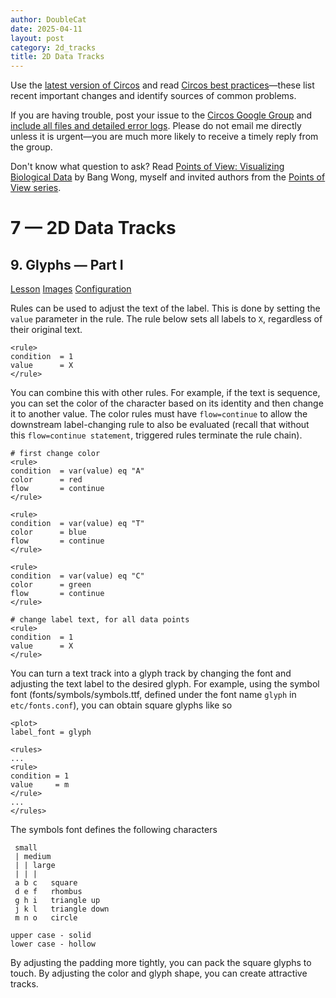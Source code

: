 ```yaml
---
author: DoubleCat
date: 2025-04-11
layout: post
category: 2d_tracks
title: 2D Data Tracks
---
```


Use the [latest version of Circos](/software/download/circos/) and read
[Circos best
practices](/documentation/tutorials/reference/best_practices/)—these list
recent important changes and identify sources of common problems.

If you are having trouble, post your issue to the [Circos Google
Group](https://groups.google.com/group/circos-data-visualization) and [include
all files and detailed error logs](/support/support/). Please do not email me
directly unless it is urgent—you are much more likely to receive a timely
reply from the group.

Don't know what question to ask? Read [Points of View: Visualizing Biological
Data](https://www.nature.com/nmeth/journal/v9/n12/full/nmeth.2258.html) by
Bang Wong, myself and invited authors from the [Points of View
series](https://mk.bcgsc.ca/pointsofview).

# 7 — 2D Data Tracks

## 9\. Glyphs — Part I

[Lesson](/documentation/tutorials/2d_tracks/glyphs_1/lesson)
[Images](/documentation/tutorials/2d_tracks/glyphs_1/images)
[Configuration](/documentation/tutorials/2d_tracks/glyphs_1/configuration)

Rules can be used to adjust the text of the label. This is done by setting the
`value` parameter in the rule. The rule below sets all labels to `X`,
regardless of their original text.

    
    
    <rule>
    condition  = 1
    value      = X
    </rule>
    

You can combine this with other rules. For example, if the text is sequence,
you can set the color of the character based on its identity and then change
it to another value. The color rules must have `flow=continue` to allow the
downstream label-changing rule to also be evaluated (recall that without this
`flow=continue statement`, triggered rules terminate the rule chain).

    
    
    # first change color
    <rule>
    condition  = var(value) eq "A"
    color      = red
    flow       = continue
    </rule>
    
    <rule>
    condition  = var(value) eq "T"
    color      = blue
    flow       = continue
    </rule>
    
    <rule>
    condition  = var(value) eq "C"
    color      = green
    flow       = continue
    </rule>
    
    # change label text, for all data points
    <rule>
    condition  = 1
    value      = X
    </rule>
    

You can turn a text track into a glyph track by changing the font and
adjusting the text label to the desired glyph. For example, using the symbol
font (fonts/symbols/symbols.ttf, defined under the font name `glyph` in
`etc/fonts.conf`), you can obtain square glyphs like so

    
    
    <plot>
    label_font = glyph
    
    <rules>
    ...
    <rule>
    condition = 1
    value     = m
    </rule>
    ...
    </rules>
    

The symbols font defines the following characters

    
    
     small
     | medium
     | | large
     | | |
     a b c   square
     d e f   rhombus
     g h i   triangle up
     j k l   triangle down
     m n o   circle
    
    upper case - solid
    lower case - hollow
    

By adjusting the padding more tightly, you can pack the square glyphs to
touch. By adjusting the color and glyph shape, you can create attractive
tracks.

